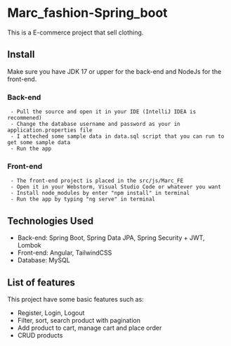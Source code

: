 # Marc_fashion-Spring_boot
  This is a E-commerce project that sell clothing.
## Install
   Make sure you have JDK 17 or upper for the back-end and NodeJs for the front-end.
   ### Back-end
     - Pull the source and open it in your IDE (IntelliJ IDEA is recommened)
     - Change the database username and password as your in application.properties file
     - I atteched some sample data in data.sql script that you can run to get some sample data
     - Run the app
   ### Front-end
     - The front-end project is placed in the src/js/Marc_FE
     - Open it in your Webstorm, Visual Studio Code or whatever you want
     - Install node_modules by enter "npm install" in terminal
     - Run the app by typing "ng serve" in terminal
## Technologies Used
  - Back-end: Spring Boot, Spring Data JPA, Spring Security + JWT, Lombok
  - Front-end: Angular, TailwindCSS
  - Database: MySQL
## List of features
  This project have some basic features such as: 
  - Register, Login, Logout
  - Filter, sort, search product with pagination
  - Add product to cart, manage cart and place order
  - CRUD products
